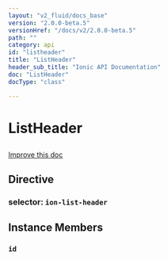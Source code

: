 ```yaml
---
layout: "v2_fluid/docs_base"
version: "2.0.0-beta.5"
versionHref: "/docs/v2/2.0.0-beta.5"
path: ""
category: api
id: "listheader"
title: "ListHeader"
header_sub_title: "Ionic API Documentation"
doc: "ListHeader"
docType: "class"

---
```










<h1 class="api-title">
<a class="anchor" name="list-header" href="#list-header"></a>

ListHeader






</h1>

<a class="improve-v2-docs" href="http://github.com/driftyco/ionic/edit/2.0//ionic/components/list/list.ts#L105">
Improve this doc
</a>








<h2><a class="anchor" name="Directive" href="#Directive"></a>Directive</h2>
<h3>selector: <code>ion-list-header</code></h3>
<!-- @usage tag -->


<!-- @property tags -->



<!-- instance methods on the class -->

<h2><a class="anchor" name="instance-members" href="#instance-members"></a>Instance Members</h2>

<div id="id"></div>

<h3>
<a class="anchor" name="id" href="#id"></a>
<code>id</code>
  

</h3>











<!-- related link --><!-- end content block -->


<!-- end body block -->

